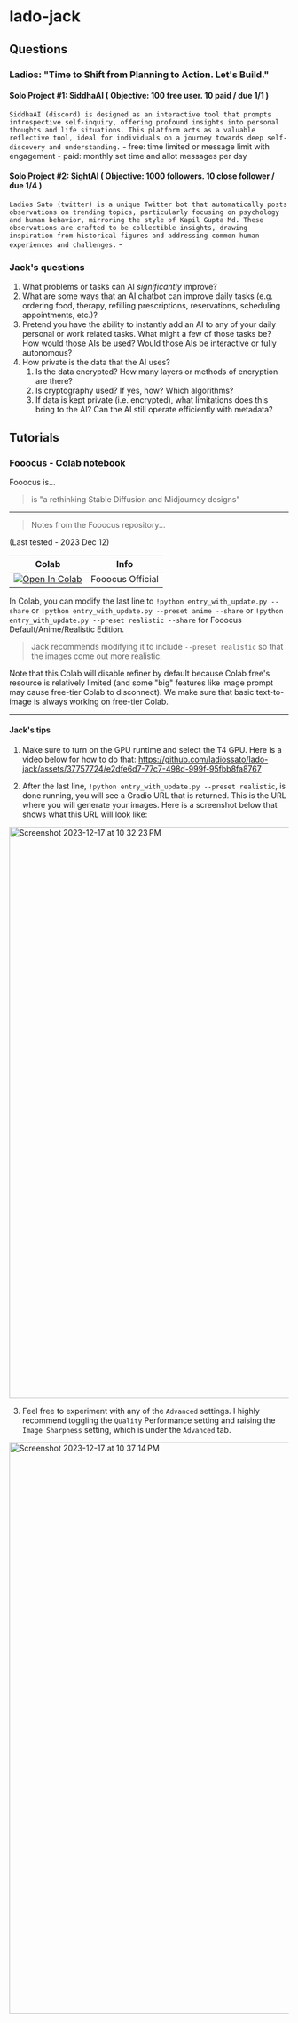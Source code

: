 ﻿# lado-jack

## Questions

### Ladios: "Time to Shift from Planning to Action. Let's Build."

#### Solo Project #1: SiddhaAI ( Objective: 100 free user. 10 paid / due 1/1 )
  `SiddhaAI (discord) is designed as an interactive tool that prompts introspective self-inquiry, offering profound insights into personal thoughts and life situations. This platform acts as a valuable reflective tool, ideal for individuals on a journey towards deep self-discovery and understanding.`
      - free: time limited or message limit with engagement
      - paid: monthly set time and allot messages per day

#### Solo Project #2: SightAI ( Objective: 1000 followers. 10 close follower / due 1/4 )
  `Ladios Sato (twitter) is a unique Twitter bot that automatically posts observations on trending topics, particularly focusing on psychology and human behavior, mirroring the style of Kapil Gupta Md. These observations are crafted to be collectible insights, drawing inspiration from historical figures and addressing common human experiences and challenges.`
      - 




### Jack's questions

1. What problems or tasks can AI _significantly_ improve?
2. What are some ways that an AI chatbot can improve daily tasks (e.g. ordering food, therapy, refilling prescriptions, reservations, scheduling appointments, etc.)?
3. Pretend you have the ability to instantly add an AI to any of your daily personal or work related tasks. What might a few of those tasks be? How would those AIs be used? Would those AIs be interactive or fully autonomous?
4. How private is the data that the AI uses?
    1. Is the data encrypted? How many layers or methods of encryption are there?
    2. Is cryptography used? If yes, how? Which algorithms?
    3. If data is kept private (i.e. encrypted), what limitations does this bring to the AI? Can the AI still operate efficiently with metadata?

## Tutorials

### Fooocus - Colab notebook

Fooocus is...
> is "a rethinking Stable Diffusion and Midjourney designs"

--------- 
> Notes from the Fooocus repository...

(Last tested - 2023 Dec 12)

| Colab | Info
| --- | --- |
[![Open In Colab](https://colab.research.google.com/assets/colab-badge.svg)](https://colab.research.google.com/github/lllyasviel/Fooocus/blob/main/fooocus_colab.ipynb) | Fooocus Official

In Colab, you can modify the last line to `!python entry_with_update.py --share` or `!python entry_with_update.py --preset anime --share` or `!python entry_with_update.py --preset realistic --share` for Fooocus Default/Anime/Realistic Edition.

> Jack recommends modifying it to include `--preset realistic` so that the images come out more realistic.  

Note that this Colab will disable refiner by default because Colab free's resource is relatively limited (and some "big" features like image prompt may cause free-tier Colab to disconnect). We make sure that basic text-to-image is always working on free-tier Colab.

---------
#### Jack's tips

1. Make sure to turn on the GPU runtime and select the T4 GPU. Here is a video below for how to do that:
https://github.com/ladiossato/lado-jack/assets/37757724/e2dfe6d7-77c7-498d-999f-95fbb8fa8767

2. After the last line, `!python entry_with_update.py --preset realistic`, is done running, you will see a Gradio URL that is returned. This is the URL where you will generate your images. Here is a screenshot below that shows what this URL will look like:
<img width="1029" alt="Screenshot 2023-12-17 at 10 32 23 PM" src="https://github.com/ladiossato/lado-jack/assets/37757724/a43c2965-8b75-4cef-953d-7091e2137b26">

3. Feel free to experiment with any of the `Advanced` settings. I highly recommend toggling the `Quality` Performance setting and raising the `Image Sharpness` setting, which is under the `Advanced` tab.
<img width="1029" alt="Screenshot 2023-12-17 at 10 37 14 PM" src="https://github.com/ladiossato/lado-jack/assets/37757724/51249735-0811-4b33-843e-659146cee494">
